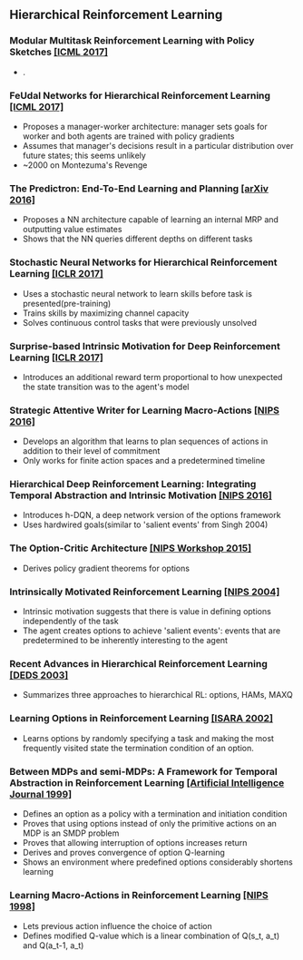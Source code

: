## Hierarchical Reinforcement Learning

### Modular Multitask Reinforcement Learning with Policy Sketches [[ICML 2017]](https://arxiv.org/pdf/1611.01796.pdf)
  - .
  
### FeUdal Networks for Hierarchical Reinforcement Learning [[ICML 2017]](https://arxiv.org/pdf/1703.01161.pdf)
  - Proposes a manager-worker architecture: manager sets goals for worker and both agents are trained with policy gradients
  - Assumes that manager's decisions result in a particular distribution over future states; this seems unlikely
  - ~2000 on Montezuma's Revenge

### The Predictron: End-To-End Learning and Planning [[arXiv 2016]](https://arxiv.org/pdf/1612.08810.pdf)
  - Proposes a NN architecture capable of learning an internal MRP and outputting value estimates
  - Shows that the NN queries different depths on different tasks
  
### Stochastic Neural Networks for Hierarchical Reinforcement Learning [[ICLR 2017]](https://arxiv.org/pdf/1704.03012.pdf)
  - Uses a stochastic neural network to learn skills before task is presented(pre-training)
  - Trains skills by maximizing channel capacity
  - Solves continuous control tasks that were previously unsolved
  
### Surprise-based Intrinsic Motivation for Deep Reinforcement Learning [[ICLR 2017]](https://arxiv.org/pdf/1703.01732.pdf)
  - Introduces an additional reward term proportional to how unexpected the state transition was to the agent's model
  
### Strategic Attentive Writer for Learning Macro-Actions [[NIPS 2016]](https://arxiv.org/pdf/1606.04695v1.pdf)
  - Develops an algorithm that learns to plan sequences of actions in addition to their level of commitment
  - Only works for finite action spaces and a predetermined timeline
  
### Hierarchical Deep Reinforcement Learning: Integrating Temporal Abstraction and Intrinsic Motivation [[NIPS 2016]](https://arxiv.org/pdf/1604.06057v2.pdf)
  - Introduces h-DQN, a deep network version of the options framework
  - Uses hardwired goals(similar to 'salient events' from Singh 2004)

### The Option-Critic Architecture [[NIPS Workshop 2015]](https://arxiv.org/pdf/1609.05140v1.pdf)
  - Derives policy gradient theorems for options

### Intrinsically Motivated Reinforcement Learning [[NIPS 2004]](http://web.eecs.umich.edu/~baveja/Papers/FinalNIPSIMRL.pdf)
  - Intrinsic motivation suggests that there is value in defining options independently of the task
  - The agent creates options to achieve 'salient events': events that are predetermined to be inherently interesting to the agent

### Recent Advances in Hierarchical Reinforcement Learning [[DEDS 2003]](http://www-anw.cs.umass.edu/pubs/2003/barto_m_DEDS03.pdf)
  - Summarizes three approaches to hierarchical RL: options, HAMs, MAXQ
  
### Learning Options in Reinforcement Learning [[ISARA 2002]](http://ftp.bstu.by/ai/To-dom/My_research/Papers-0/For-research/R-navigation/Grid-world/Good-one/stolle2002learning.pdf)
  - Learns options by randomly specifying a task and making the most frequently visited state the termination condition of an option.
  
### Between MDPs and semi-MDPs: A Framework for Temporal Abstraction in Reinforcement Learning [[Artificial Intelligence Journal 1999]](http://www-anw.cs.umass.edu/~barto/courses/cs687/Sutton-Precup-Singh-AIJ99.pdf)
  - Defines an option as a policy with a termination and initiation condition
  - Proves that using options instead of only the primitive actions on an MDP is an SMDP problem
  - Proves that allowing interruption of options increases return
  - Derives and proves convergence of option Q-learning
  - Shows an environment where predefined options considerably shortens learning
  
### Learning Macro-Actions in Reinforcement Learning [[NIPS 1998]](https://papers.nips.cc/paper/1586-learning-macro-actions-in-reinforcement-learning.pdf)
  - Lets previous action influence the choice of action
  - Defines modified Q-value which is a linear combination of Q(s_t, a_t) and Q(a_t-1, a_t)
